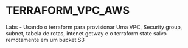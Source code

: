 # TERRAFORM_VPC_AWS

Labs - Usando o terraform para provisionar Uma VPC, Security group, subnet, tabela de rotas, intenet getway e o terraform state salvo remotamente em um bucket S3
